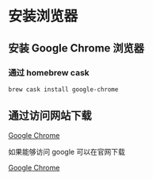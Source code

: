 # 安装浏览器

## 安装 Google Chrome 浏览器

### 通过 homebrew cask

```
brew cask install google-chrome
```

## 通过访问网站下载

[Google Chrome](https://chrome.en.softonic.com/mac)

如果能够访问 google 可以在官网下载

[Google Chrome](https://www.google.com/chrome/)
